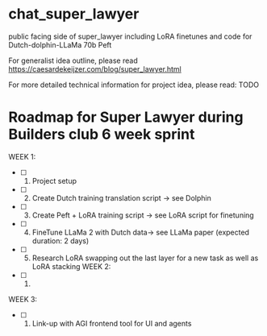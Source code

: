 # chat_super_lawyer
public facing side of super_lawyer including LoRA finetunes and code for Dutch-dolphin-LLaMa 70b Peft

For generalist idea outline, please read https://caesardekeijzer.com/blog/super_lawyer.html

For more detailed technical information for project idea, please read: TODO

# Roadmap for Super Lawyer during Builders club 6 week sprint
WEEK 1:
- [ ] 1. Project setup
- [ ] 2. Create Dutch training translation script -> see Dolphin
- [ ] 3. Create Peft + LoRA training script -> see LoRA script for finetuning
- [ ] 4. FineTune LLaMa 2 with Dutch data-> see LLaMa paper (expected duration: 2 days)

- [ ] 5. Research LoRA swapping out the last layer for a new task as well as LoRA stacking
WEEK 2:
- [ ] 1.
WEEK 3:
- [ ] 1. Link-up with AGI frontend tool for UI and agents